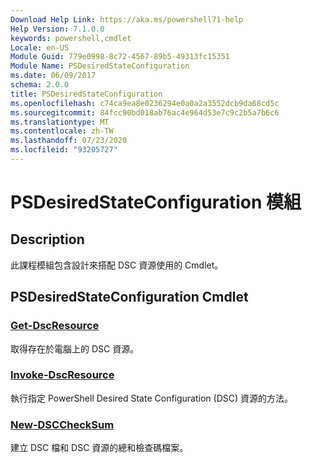 ```yaml
---
Download Help Link: https://aka.ms/powershell71-help
Help Version: 7.1.0.0
keywords: powershell,cmdlet
Locale: en-US
Module Guid: 779e0998-8c72-4567-89b5-49313fc15351
Module Name: PSDesiredStateConfiguration
ms.date: 06/09/2017
schema: 2.0.0
title: PSDesiredStateConfiguration
ms.openlocfilehash: c74ca9ea8e0236294e0a0a2a3552dcb9da68cd5c
ms.sourcegitcommit: 84fcc90bd018ab76ac4e964d53e7c9c2b5a7b6c6
ms.translationtype: MT
ms.contentlocale: zh-TW
ms.lasthandoff: 07/23/2020
ms.locfileid: "93205727"
---
```

# PSDesiredStateConfiguration 模組

## Description
此課程模組包含設計來搭配 DSC 資源使用的 Cmdlet。

## PSDesiredStateConfiguration Cmdlet

### [Get-DscResource](Get-DscResource.md)
取得存在於電腦上的 DSC 資源。

### [Invoke-DscResource](Invoke-DscResource.md)
執行指定 PowerShell Desired State Configuration (DSC) 資源的方法。

### [New-DSCCheckSum](New-DSCCheckSum.md)
建立 DSC 檔和 DSC 資源的總和檢查碼檔案。
